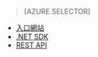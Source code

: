 > [AZURE.SELECTOR]
- [入口網站](../articles/media-services-portal-check-job-progress.md)
- [.NET SDK](../articles/media-services-check-job-progress.md)
- [REST API](../articles/media-services-rest-check-job-progress.md)

<!--HONumber=52--> 
